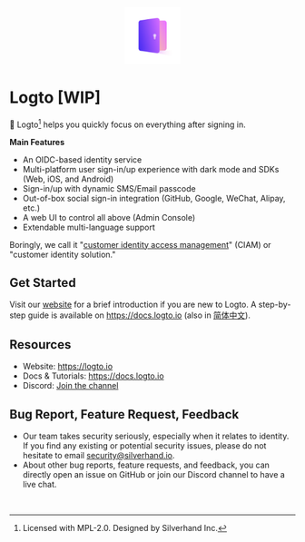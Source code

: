 <p align="center">
    <a href="https://logto.io" target="_blank" align="center" alt="Logto Logo">
        <img src="./logo.png" width="100">
    </a>
</p>

# Logto [WIP]

🤘 Logto[^info] helps you quickly focus on everything after signing in.

**Main Features**

- An OIDC-based identity service
- Multi-platform user sign-in/up experience with dark mode and SDKs (Web, iOS, and Android)
- Sign-in/up with dynamic SMS/Email passcode
- Out-of-box social sign-in integration (GitHub, Google, WeChat, Alipay, etc.)
- A web UI to control all above (Admin Console)
- Extendable multi-language support

Boringly, we call it "[customer identity access management](https://en.wikipedia.org/wiki/Customer_identity_access_management)" (CIAM) or "customer identity solution."

## Get Started

Visit our [website](https://logto.io) for a brief introduction if you are new to Logto. A step-by-step guide is available on https://docs.logto.io (also in [简体中文](https://docs.logto.io/zh-cn)).

## Resources

- Website: https://logto.io
- Docs & Tutorials: https://docs.logto.io
- Discord: [Join the channel](https://discord.gg/UEPaF3j5e6)

## Bug Report, Feature Request, Feedback

- Our team takes security seriously, especially when it relates to identity. If you find any existing or potential security issues, please do not hesitate to email [security@silverhand.io](mailto:security@silverhand.io).
- About other bug reports, feature requests, and feedback, you can directly open an issue on GitHub or join our Discord channel to have a live chat.

<br/>

[^info]: Licensed with MPL-2.0. Designed by Silverhand Inc.
